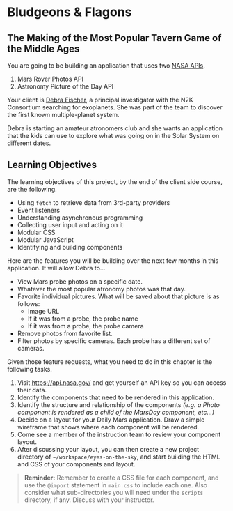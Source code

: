 # Bludgeons &amp; Flagons

## The Making of the Most Popular Tavern Game of the Middle Ages

You are going to be building an application that uses two [NASA APIs](https://api.nasa.gov/).

1. Mars Rover Photos API
1. Astronomy Picture of the Day API

Your client is [Debra Fischer](https://www.radcliffe.harvard.edu/people/debra-ann-fischer), a principal investigator with the N2K Consortium searching for exoplanets. She was part of the team to discover the first known multiple-planet system.

Debra is starting an amateur atronomers club and she wants an application that the kids can use to explore what was going on in the Solar System on different dates.

## Learning Objectives

The learning objectives of this project, by the end of the client side course, are the following.

* Using `fetch` to retrieve data from 3rd-party providers
* Event listeners
* Understanding asynchronous programming
* Collecting user input and acting on it
* Modular CSS
* Modular JavaScript
* Identifying and building components

Here are the features you will be building over the next few months in this application. It will allow Debra to...

* View Mars probe photos on a specific date.
* Whatever the most popular atronomy photos was that day.
* Favorite individual pictures. What will be saved about that picture is as follows:
    * Image URL
    * If it was from a probe, the probe name
    * If it was from a probe, the probe camera
* Remove photos from favorite list.
* Filter photos by specific cameras. Each probe has a different set of cameras.

Given those feature requests, what you need to do in this chapter is the following tasks.

1. Visit https://api.nasa.gov/ and get yourself an API key so you can access their data.
1. Identify the components that need to be rendered in this application.
1. Identify the structure and relationship of the components _(e.g. a Photo component is rendered as a child of the MarsDay component, etc...)_
1. Decide on a layout for your Daily Mars application. Draw a simple wireframe that shows where each component will be rendered.
1. Come see a member of the instruction team to review your component layout.
1. After discussing your layout, you can then create a new project directory of `~/workspace/eyes-on-the-sky`, and start building the HTML and CSS of your components and layout.

> **Reminder:** Remember to create a CSS file for each component, and use the `@import` statement in `main.css` to include each one. Also consider what sub-directories you will need under the `scripts` directory, if any. Discuss with your instructor.